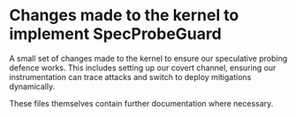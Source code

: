# Changes made to the kernel to implement SpecProbeGuard
A small set of changes made to the kernel to ensure our speculative probing defence works. This includes setting up our covert channel, ensuring our instrumentation can trace attacks and switch to deploy mitigations dynamically.

These files themselves contain further documentation where necessary.
